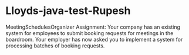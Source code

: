 # Lloyds-java-test-Rupesh
MeetingSchedulesOrganizer
Assignment: Your company has an existing system for employees to submit booking requests for meetings in the boardroom. Your employer has now asked you to implement a system for processing batches of booking requests.
